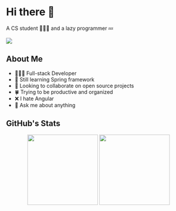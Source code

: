 # Hi there 👋 
A CS student 👨🏻‍🎓 and a lazy programmer 💤
<br><br>
![](https://komarev.com/ghpvc/?username=chetra-seng)

## About Me
- 👨🏻‍💻 Full-stack Developer
- 🌱 Still learning Spring framework
- 👯 Looking to collaborate on open source projects
- 🍀 Trying to be productive and organized
- ❌ I hate Angular
- 💬 Ask me about anything

## GitHub's Stats
<p align="center">
    <a style="width: 50%;" href="https://github.com/chetra-seng" ><img style="height: 12rem;" src="https://github-readme-stats.vercel.app/api?username=chetra-seng&theme=dark"></a>
    <a style="width: 48%;" href="https://github.com/chetra-seng" ><img style="height: 12rem;" src="https://github-readme-stats.vercel.app/api/top-langs/?username=chetra-seng&theme=dark&hide=html,css,cmake&layout=compact&langs_count=5&bg_color=101010&hide_title=true"></a>
</p>
